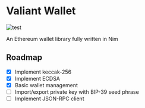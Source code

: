 # Valiant Wallet

![test](https://github.com/frodo821/valiant-wallet/workflows/test/badge.svg)

An Ethereum wallet library fully written in Nim

## Roadmap

- [x] Implement keccak-256
- [x] Implement ECDSA
- [x] Basic wallet management
- [ ] Import/export private key with BIP-39 seed phrase
- [ ] Implement JSON-RPC client

